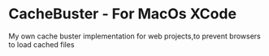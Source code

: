 # CacheBuster - For MacOs XCode
My own cache buster implementation for web projects,to prevent browsers to load cached files


